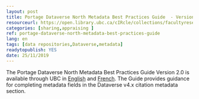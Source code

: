 ```yaml
---
layout: post 
title: Portage Dataverse North Metadata Best Practices Guide  - Version 2.0
resourceurl: https://open.library.ubc.ca/cIRcle/collections/facultyresearchandpublications/52383/items/1.0388724
categories: [sharing,appraising ]
ref: portage-dataverse-north-metadata-best-practices-guide
lang: en
tags: [data repositories,Dataverse,metadata]
readytopublish: YES
date: 25/11/2019
---
```

The Portage Dataverse North Metadata Best Practices Guide Version 2.0 is available through UBC in [English](https://open.library.ubc.ca/cIRcle/collections/facultyresearchandpublications/52383/items/1.0388724) and [French](https://open.library.ubc.ca/cIRcle/collections/facultyresearchandpublications/52383/items/1.0388725). The Guide provides guidance for completing metadata fields in the Dataverse v4.x citation metadata section.